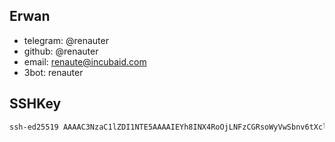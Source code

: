 ## Erwan

- telegram: @renauter 
- github: @renauter
- email: renaute@incubaid.com 
- 3bot: renauter

## SSHKey

```bash
ssh-ed25519 AAAAC3NzaC1lZDI1NTE5AAAAIEYh8INX4RoOjLNFzCGRsoWyVwSbnv6tXclsbW1UFhJN renauter@gmail.com
```
